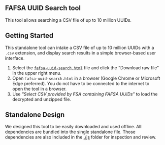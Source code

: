 ## **FAFSA UUID Search tool**
This tool allows searching a CSV file of up to 10 million UUIDs.

## Getting Started
This standalone tool can intake a CSV file of up to 10 million UUIDs with a `.csv` extension, and display search results in a simple browser-based user interface.

1.  Select the [`fafsa-uuid-search.html`](./fafsa-uuid-search.html) file and click the "Download raw file" in the upper right menu.
2. Open `fafsa-uuid-search.html` in a browser (Google Chrome or Microsoft Edge preferred). You do not have to be connected to the internet to open the tool in a browser.
3. Use _"Select CSV provided by FSA containing FAFSA UUIDs"_ to load the decrypted and unzipped file.


## Standalone Design

We designed this tool to be easily downloaded and used offline. All dependencies are bundled into the single standalone file. Those dependencies are also included in the [./js](./js) folder for inspection and review.
